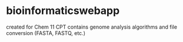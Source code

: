 # bioinformaticswebapp
created for Chem 11 CPT
contains genome analysis algorithms and file conversion (FASTA, FASTQ, etc.)

